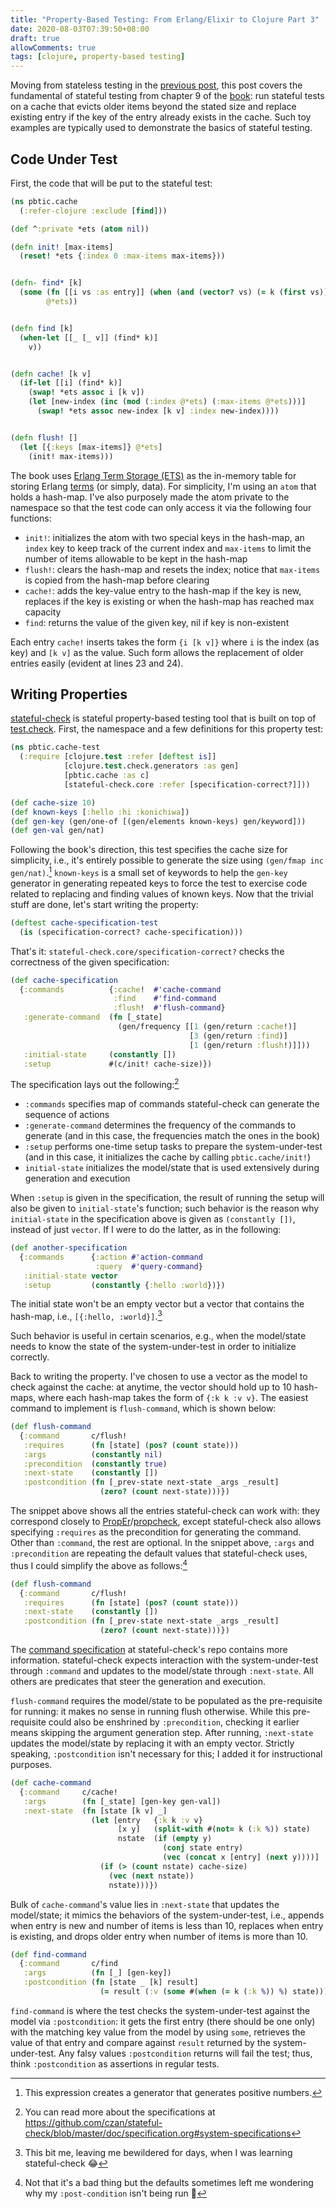 ```yaml
---
title: "Property-Based Testing: From Erlang/Elixir to Clojure Part 3"
date: 2020-08-03T07:39:50+08:00
draft: true
allowComments: true
tags: [clojure, property-based testing]
---
```


Moving from stateless testing in the [previous post][prev], this post covers
the fundamental of stateful testing from chapter 9 of the [book][pbtpee]:
run stateful tests on a cache that evicts older items beyond the stated
size and replace existing entry if the key of the entry already exists in
the cache. Such toy examples are typically used to demonstrate the basics
of stateful testing.

## Code Under Test
First, the code that will be put to the stateful test:

```clojure {linenos=table, hl_lines=[23,24]}
(ns pbtic.cache
  (:refer-clojure :exclude [find]))

(def ^:private *ets (atom nil))

(defn init! [max-items]
  (reset! *ets {:index 0 :max-items max-items}))


(defn- find* [k]
  (some (fn [[i vs :as entry]] (when (and (vector? vs) (= k (first vs))) entry))
        @*ets))


(defn find [k]
  (when-let [[_ [_ v]] (find* k)]
    v))


(defn cache! [k v]
  (if-let [[i] (find* k)]
    (swap! *ets assoc i [k v])
    (let [new-index (inc (mod (:index @*ets) (:max-items @*ets)))]
      (swap! *ets assoc new-index [k v] :index new-index))))


(defn flush! []
  (let [{:keys [max-items]} @*ets]
    (init! max-items)))
```

The book uses [Erlang Term Storage (ETS)][ets] as the in-memory table for
storing Erlang [terms][erlang-term] (or simply, data). For simplicity, I'm
using an `atom` that holds a hash-map. I've also purposely made the atom
private to the namespace so that the test code can only access it via the
following four functions:

* `init!`: initializes the atom with two special keys in the hash-map, an
  `index` key to keep track of the current index and `max-items` to limit
  the number of items allowable to be kept in the hash-map
* `flush!`: clears the hash-map and resets the index; notice that `max-items`
  is copied from the hash-map before clearing
* `cache!`: adds the key-value entry to the hash-map if the key is new,
  replaces if the key is existing or when the hash-map has reached max capacity
* `find`: returns the value of the given key, nil if key is non-existent

Each entry `cache!` inserts takes the form `{i [k v]}` where `i` is the
index (as key) and `[k v]` as the value. Such form allows the replacement
of older entries easily (evident at lines 23 and 24).

## Writing Properties
[stateful-check][stateful-check] is stateful property-based testing tool
that is built on top of [test.check][test.check]. First, the namespace and
a few definitions for this property test:

```clojure
(ns pbtic.cache-test
  (:require [clojure.test :refer [deftest is]]
            [clojure.test.check.generators :as gen]
            [pbtic.cache :as c]
            [stateful-check.core :refer [specification-correct?]]))

(def cache-size 10)
(def known-keys [:hello :hi :konichiwa])
(def gen-key (gen/one-of [(gen/elements known-keys) gen/keyword]))
(def gen-val gen/nat)
```

Following the book's direction, this test specifies the cache size for
simplicity, i.e., it's entirely possible to generate the size using
`(gen/fmap inc gen/nat)`.[^1] `known-keys` is a small set of keywords to
help the `gen-key` generator in generating repeated keys to force the
test to exercise code related to replacing and finding values of known
keys. Now that the trivial stuff are done, let's start writing the
property:

```clojure {linenos=table}
(deftest cache-specification-test
  (is (specification-correct? cache-specification)))
```

That's it: `stateful-check.core/specification-correct?` checks the
correctness of the given specification:

```clojure {linenos=table}
(def cache-specification
  {:commands          {:cache!  #'cache-command
                       :find    #'find-command
                       :flush!  #'flush-command}
   :generate-command  (fn [_state]
                        (gen/frequency [[1 (gen/return :cache!)]
                                        [3 (gen/return :find)]
                                        [1 (gen/return :flush!)]]))
   :initial-state     (constantly [])
   :setup             #(c/init! cache-size)})
```

The specification lays out the following:[^2]

* `:commands` specifies map of commands stateful-check can generate the
  sequence of actions
* `:generate-command` determines the frequency of the commands to generate
  (and in this case, the frequencies match the ones in the book)
* `:setup` performs one-time setup tasks to prepare the system-under-test
  (and in this case, it initializes the cache by calling `pbtic.cache/init!`)
* `initial-state` initializes the model/state that is used extensively
  during generation and execution

When `:setup` is given in the specification, the result of running the
setup will also be given to `initial-state`'s function; such behavior is
the reason why `initial-state` in the specification above is given as
`(constantly [])`, instead of just `vector`. If I were to do the latter,
as in the following:

```clojure {linenos=table}
(def another-specification
  {:commands      {:action #'action-command
                   :query  #'query-command}
   :initial-state vector
   :setup         (constantly {:hello :world})})
```

The initial state won't be an empty vector but a vector that contains
the hash-map, i.e., `[{:hello, :world}]`.[^3]

Such behavior is useful in certain scenarios, e.g., when the model/state
needs to know the state of the system-under-test in order to initialize
correctly.

Back to writing the property. I've chosen to use a vector as the model
to check against the cache: at anytime, the vector should hold up to 10
hash-maps, where each hash-map takes the form of `{:k k :v v}`. The easiest
command to implement is `flush-command`, which is shown below:

```clojure {linenos=table}
(def flush-command
  {:command       c/flush!
   :requires      (fn [state] (pos? (count state)))
   :args          (constantly nil)
   :precondition  (constantly true)
   :next-state    (constantly [])
   :postcondition (fn [_prev-state next-state _args _result]
                    (zero? (count next-state)))})
```

The snippet above shows all the entries stateful-check can work with:
they correspond closely to [PropEr][proper]/[propcheck][propcheck], except
stateful-check also allows specifying `:requires` as the precondition for
generating the command. Other than `:command`, the rest are optional.
In the snippet above, `:args` and `:precondition` are repeating the default
values that stateful-check uses, thus I could simplify the above as
follows:[^4]

```clojure {linenos=table}
(def flush-command
  {:command       c/flush!
   :requires      (fn [state] (pos? (count state)))
   :next-state    (constantly [])
   :postcondition (fn [_prev-state next-state _args _result]
                    (zero? (count next-state)))})
```

The [command specification][command-specs] at stateful-check's repo contains
more information. stateful-check expects interaction with the
system-under-test through `:command` and updates to the model/state through
`:next-state`. All others are predicates that steer the generation and
execution.

`flush-command` requires the model/state to be populated as the pre-requisite
for running: it makes no sense in running flush otherwise. While this
pre-requisite could also be enshrined by `:precondition`, checking it
earlier means skipping the argument generation step. After running,
`:next-state` updates the model/state by replacing it with an empty vector.
Strictly speaking, `:postcondition` isn't necessary for this; I added it
for instructional purposes.

```clojure {linenos=table}
(def cache-command
  {:command     c/cache!
   :args        (fn [_state] [gen-key gen-val])
   :next-state  (fn [state [k v] _]
                  (let [entry   {:k k :v v}
                        [x y]   (split-with #(not= k (:k %)) state)
                        nstate  (if (empty y)
                                  (conj state entry)
                                  (vec (concat x [entry] (next y))))]
                    (if (> (count nstate) cache-size)
                      (vec (next nstate))
                      nstate)))})
```

Bulk of `cache-command`'s value lies in `:next-state` that updates the
model/state; it mimics the behaviors of the system-under-test, i.e.,
appends when entry is new and number of items is less than 10, replaces when
entry is existing, and drops older entry when number of items is more than 10.

```clojure {linenos=table}
(def find-command
  {:command       c/find
   :args          (fn [_] [gen-key])
   :postcondition (fn [state _ [k] result]
                    (= result (:v (some #(when (= k (:k %)) %) state))))})
```

`find-command` is where the test checks the system-under-test against the
model via `:postcondition`: it gets the first entry (there should be one
only) with the matching key value from the model by using `some`,
retrieves the value of that entry and compare against `result` returned by
the system-under-test. Any falsy values `:postcondition` returns will
fail the test; thus, think `:postcondition` as assertions in regular tests.

[^1]: This expression creates a generator that generates positive numbers.
[^2]: You can read more about the specifications
      at https://github.com/czan/stateful-check/blob/master/doc/specification.org#system-specifications
[^3]: This bit me, leaving me bewildered for days, when I was learning stateful-check :joy:
[^4]: Not that it's a bad thing but the defaults sometimes left me wondering why
      my `:post-condition` isn't being run :facepalm:

[prev]: ../2020-07-10-property-based-testing-from-elixir-to-clojure-part2/
[pbtpee]: https://pragprog.com/book/fhproper/property-based-testing-with-proper-erlang-and-elixir
[ets]: http://erlang.org/doc/man/ets.html
[erlang-term]: http://erlang.org/doc/reference_manual/data_types.html#term
[stateful-check]: https://github.com/czan/stateful-check
[test.check]: https://github.com/clojure/test.check
[proper]: https://proper-testing.github.io/index.html
[propcheck]: https://github.com/alfert/propcheck
[command-specs]: https://github.com/czan/stateful-check/blob/master/doc/specification.org#commands
